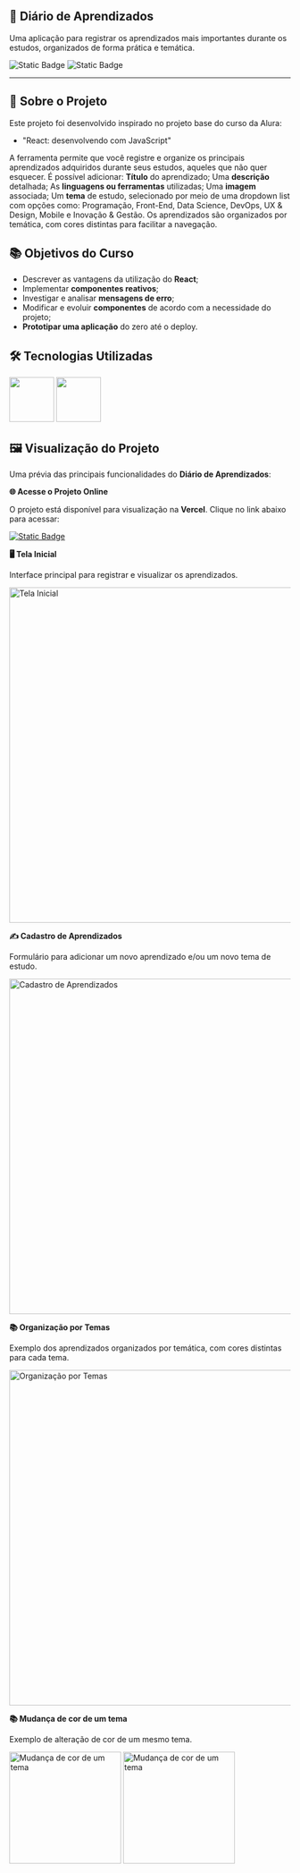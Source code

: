 ## 📔 Diário de Aprendizados

Uma aplicação para registrar os aprendizados mais importantes durante os estudos, organizados de forma prática e temática.

![Static Badge](https://img.shields.io/badge/Conclu%C3%ADdo-label?style=for-the-badge&label=Status) ![Static Badge](https://img.shields.io/badge/Alura-label?style=for-the-badge&label=Curso&color=%23000080)

<hr>

## 🚀 Sobre o Projeto

Este projeto foi desenvolvido inspirado no projeto base do curso da Alura:

* "React: desenvolvendo com JavaScript"
  
A ferramenta permite que você registre e organize os principais aprendizados adquiridos durante seus estudos, aqueles que não quer esquecer. É possível adicionar: **Título** do aprendizado; Uma **descrição** detalhada; As **linguagens ou ferramentas** utilizadas; Uma **imagem** associada; Um **tema** de estudo, selecionado por meio de uma dropdown list com opções como: Programação, Front-End, Data Science, DevOps, UX & Design, Mobile e Inovação & Gestão. Os aprendizados são organizados por temática, com cores distintas para facilitar a navegação.

## 📚 Objetivos do Curso

* Descrever as vantagens da utilização do **React**;
* Implementar **componentes reativos**;
* Investigar e analisar **mensagens de erro**;
* Modificar e evoluir **componentes** de acordo com a necessidade do projeto;
* **Prototipar uma aplicação** do zero até o deploy.

## 🛠️ Tecnologias Utilizadas

<img src="https://cdn.jsdelivr.net/gh/devicons/devicon@latest/icons/react/react-original-wordmark.svg" width="80" height="80"/> <img src="https://cdn.jsdelivr.net/gh/devicons/devicon@latest/icons/javascript/javascript-original.svg" width="80" height="80"/>
          

## 🖼️ Visualização do Projeto

Uma prévia das principais funcionalidades do **Diário de Aprendizados**:

**🌐 Acesse o Projeto Online**

O projeto está disponível para visualização na **Vercel**. Clique no link abaixo para acessar:

<a href="https://diario-de-aprendizados.vercel.app/" target="_blank">![Static Badge](https://img.shields.io/badge/Vercel-project?style=for-the-badge&color=A91079)</a>

**🖥️ Tela Inicial**

Interface principal para registrar e visualizar os aprendizados.

<img src="public/images/diario-de-aprendizados-home.png" alt="Tela Inicial" width="600"/>

**✍️ Cadastro de Aprendizados**

Formulário para adicionar um novo aprendizado e/ou um novo tema de estudo.

<img src="public/images/diario-de-aprendizados-form.png" alt="Cadastro de Aprendizados" width="600"/>

**📚 Organização por Temas**

Exemplo dos aprendizados organizados por temática, com cores distintas para cada tema.

<img src="public/images/diario-de-aprendizados-front-end.png" alt="Organização por Temas" width="600"/>

**📚 Mudança de cor de um tema**

Exemplo de alteração de cor de um mesmo tema.

<img src="public/images/diario-de-aprendizados-ux-1.png" alt="Mudança de cor de um tema" width="200"/>
<img src="public/images/diario-de-aprendizados-ux-2.png" alt="Mudança de cor de um tema" width="200"/>
